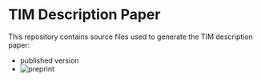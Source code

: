 # TIM Description Paper

This repository contains source files used to generate the TIM description paper:
- published version
- ![preprint](https://doi.org/10.5194/gmd-2021-359)
